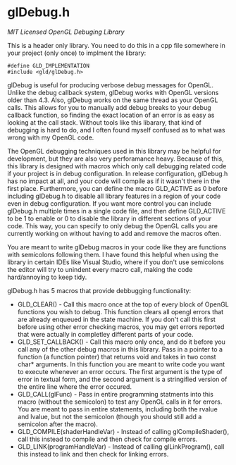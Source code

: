 # glDebug.h 
_MIT Licensed OpenGL Debuging Library_

This is a header only library. You need to do this in a cpp file somewhere in your project (only once)
to implment the library:
		
	#define GLD_IMPLEMENTATION
	#include <gld/glDebug.h>
		
glDebug is useful for producing verbose debug messages for OpenGL. Unlike the debug callback system, 
glDebug works with OpenGL versions older than 4.3. Also, glDebug works on the same thread as your OpenGL 
calls. This allows for you to manually add debug breaks to your debug callback function, so finding the 
exact location of an error is as easy as looking at the call stack. Without tools like this libarary, that
kind of debugging is hard to do, and I often found myself confused as to what was wrong with my OpenGL code.

The OpenGL debugging techniques used in this library may be helpful for development, but they are also very
perforamance heavy. Because of this, this library is designed with macros which only call debugging 
related code if your project is in debug configuration. In release configuration, glDebug.h has no impact
at all, and your code will compile as if it wasn't there in the first place. Furthermore, you can define 
the macro GLD_ACTIVE as 0 before including glDebug.h to disable all library features in a region of
your code even in debug configuration. If you want more control you can include glDebug.h multiple times 
in a single code file, and then define GLD_ACTIVE to be 1 to enable or 0 to disable the library in
different sections of your code. This way, you can specify to only debug the OpenGL calls you are currently
working on without having to add and remove the macros often.
	
You are meant to write glDebug macros in your code like	they are functions with semicolons following them. 
I have found this helpful when using the library in certain IDEs like Visual Studio, where if you don't use 
semicolons the editor will try to unindent every macro call, making the code hard/annoying to keep tidy.
	
glDebug.h has 5 macros that provide debbugging functionality:
 - GLD_CLEAR() - Call this macro once at the top of every block of OpenGL functions you
  wish to debug. This function clears all opengl errors that are already enqueued in 
  the state machine. If you don't call this first before using other error checking 
  macros, you may get errors reported that were actually in completley different parts of your code.
 - GLD_SET_CALLBACK() - Call this macro only once, and do it before you call any of the
  other debug macros in this library. Pass in a pointer to a function (a function pointer) that
  returns void and takes in two const char* arguments. In this function you are meant to write
  code you want to execute whenever an error occurs. The first argument is the type of error in 
  textual form, and the second argument is a stringified version of the entire line where the error occured.
 - GLD_CALL(glFunc) - Pass in entire programming statments into this macro (without the semicolon)
  to test any OpenGL calls in it for errors. You are meant to pass in entire statements, including 
  both the rvalue and lvalue, but not the semicolon (though you should still add a semicolon after the macro).
 - GLD_COMPILE(shaderHandleVar) - Instead of calling glCompileShader(), call this instead to compile
  and then check for compile errors.
 - GLD_LINK(programHandleVar) - Instead of calling glLinkProgram(), call this instead to link and
  then check for linking errors.
